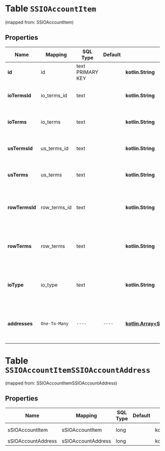 
# Table `SSIOAccountItem`
(mapped from: SSIOAccountItem)

## Properties
Name | Mapping | SQL Type | Default | Type | Description | Notes
---- | ------- | -------- | ------- | ---- | ----------- | -----
**id** | id | text PRIMARY KEY |  | **kotlin.String** | Salesforce id for billto_info |  [optional]
**ioTermsId** | io_terms_id | text |  | **kotlin.String** | Salesforce id for IO Terms and Conditions |  [optional]
**ioTerms** | io_terms | text |  | **kotlin.String** | Salesforce text for IO Terms and Conditions |  [optional]
**usTermsId** | us_terms_id | text |  | **kotlin.String** | Salesforce id for US Terms and Conditions |  [optional]
**usTerms** | us_terms | text |  | **kotlin.String** | Salesforce text for US Terms and Conditions |  [optional]
**rowTermsId** | row_terms_id | text |  | **kotlin.String** | Salesforce id for Rest of the World Terms and Conditions |  [optional]
**rowTerms** | row_terms | text |  | **kotlin.String** | Salesforce text for Rest of the World Terms and Conditions |  [optional]
**ioType** | io_type | text |  | **kotlin.String** | Insertion Order Type - Pinterest Paper or Agency Paper |  [optional]
**addresses** | `One-To-Many` | `----` | `----`  | [**kotlin.Array&lt;SSIOAccountAddress&gt;**](SSIOAccountAddress.md) | Address information that is associated with this account. |  [optional]










# **Table `SSIOAccountItemSSIOAccountAddress`**
(mapped from: SSIOAccountItemSSIOAccountAddress)

## Properties
Name | Mapping | SQL Type | Default | Type | Description | Notes
---- | ------- | -------- | ------- | ---- | ----------- | -----
sSIOAccountItem | sSIOAccountItem | long | | kotlin.Long | Primary Key | *one*
sSIOAccountAddress | sSIOAccountAddress | long | | kotlin.Long | Foreign Key | *many*



